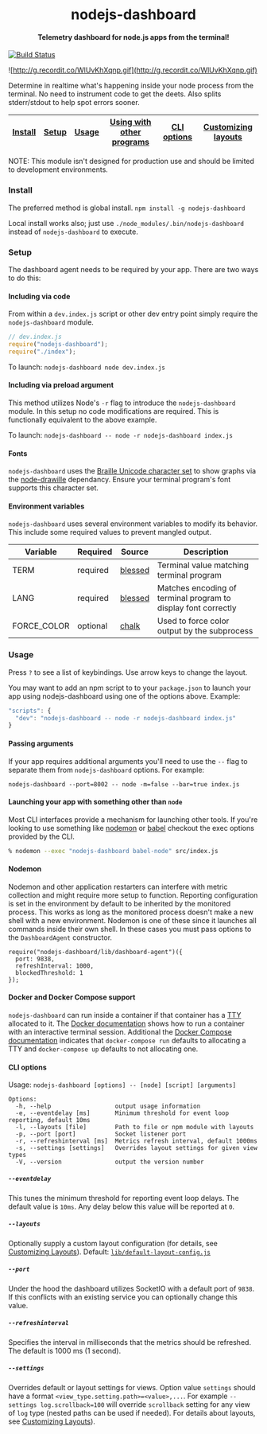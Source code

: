 <h1 align="center">nodejs-dashboard</h1>

<h4 align="center">
  Telemetry dashboard for node.js apps from the terminal!
</h4>

[![Build Status](https://travis-ci.org/FormidableLabs/nodejs-dashboard.svg?branch=master)](https://travis-ci.org/FormidableLabs/nodejs-dashboard)

![http://g.recordit.co/WlUvKhXqnp.gif](http://g.recordit.co/WlUvKhXqnp.gif)

Determine in realtime what's happening inside your node process from the terminal. No need to instrument code to get the deets. Also splits stderr/stdout to help spot errors sooner.

[Install](#install) | [Setup](#setup) | [Usage](#usage) | [Using with other programs](#launching-your-app-with-something-other-than-node) | [CLI options](#cli-options) | [Customizing layouts](#customizing-layouts)
---------------|---------------------|-----------------|-----------------|------------------------------------------|----------------------

NOTE: This module isn't designed for production use and should be limited to development environments.

### Install

The preferred method is global install.  `npm install -g nodejs-dashboard`

Local install works also; just use `./node_modules/.bin/nodejs-dashboard` instead of `nodejs-dashboard` to execute.

### Setup

The dashboard agent needs to be required by your app. There are two ways to do this:

#### Including via code

From within a `dev.index.js` script or other dev entry point simply require the `nodejs-dashboard` module.

```js
// dev.index.js
require("nodejs-dashboard");
require("./index");
```

To launch: `nodejs-dashboard node dev.index.js`

#### Including via preload argument

This method utilizes Node's `-r` flag to introduce the `nodejs-dashboard` module. In this setup no code modifications are required. This is functionally equivalent to the above example.

To launch: `nodejs-dashboard -- node -r nodejs-dashboard index.js`

#### Fonts

`nodejs-dashboard` uses the [Braille Unicode character set](https://en.wikipedia.org/wiki/Braille_Patterns#Chart) to show graphs via the [node-drawille](https://github.com/madbence/node-drawille) dependancy. Ensure your terminal program\'s font supports this character set.

#### Environment variables

`nodejs-dashboard` uses several environment variables to modify its behavior. This include some required values to prevent mangled output.

Variable | Required | Source | Description |
--- | --- | --- | --- |
TERM | required | [blessed](https://github.com/chjj/blessed) | Terminal value matching terminal program |
LANG | required | [blessed](https://github.com/chjj/blessed) | Matches encoding of terminal program to display font correctly |
FORCE_COLOR | optional | [chalk](https://github.com/chalk/chalk) | Used to force color output by the subprocess |

### Usage

Press `?` to see a list of keybindings. Use arrow keys to change the layout.

You may want to add an npm script to to your `package.json` to launch your app using nodejs-dashboard using one of the options above. Example:

```js
"scripts": {
  "dev": "nodejs-dashboard -- node -r nodejs-dashboard index.js"
}
```

#### Passing arguments

If your app requires additional arguments you'll need to use the `--` flag to separate them from `nodejs-dashboard` options. For example:

`nodejs-dashboard --port=8002 -- node -m=false --bar=true index.js`

#### Launching your app with something other than `node`

Most CLI interfaces provide a mechanism for launching other tools. If you're looking to use something like [nodemon](https://github.com/remy/nodemon) or [babel](https://github.com/babel/babel/tree/master/packages/babel-cli) checkout the exec options provided by the CLI.

```bash
% nodemon --exec "nodejs-dashboard babel-node" src/index.js
```

#### Nodemon

Nodemon and other application restarters can interfere with metric collection and might require more setup to function. Reporting configuration is set in the environment by default to be inherited by the monitored process. This works as long as the monitored process doesn't make a new shell with a new environment. Nodemon is one of these since it launches all commands inside their own shell. In these cases you must pass options to the `DashboardAgent` constructor.

```
require("nodejs-dashboard/lib/dashboard-agent")({
  port: 9838,
  refreshInterval: 1000,
  blockedThreshold: 1
});
```

#### Docker and Docker Compose support

`nodejs-dashboard` can run inside a container if that container has a [TTY](https://en.wikipedia.org/wiki/Pseudoterminal) allocated to it. The [Docker documentation](https://docs.docker.com/engine/reference/run/#foreground) shows how to run a container with an interactive terminal session. Additional the [Docker Compose documentation](https://docs.docker.com/compose/reference/run/) indicates that `docker-compose run` defaults to allocating a TTY and `docker-compose up` defaults to not allocating one.

#### CLI options

Usage: `nodejs-dashboard [options] -- [node] [script] [arguments]`

```
Options:
  -h, --help                  output usage information
  -e, --eventdelay [ms]       Minimum threshold for event loop reporting, default 10ms
  -l, --layouts [file]        Path to file or npm module with layouts
  -p, --port [port]           Socket listener port
  -r, --refreshinterval [ms]  Metrics refresh interval, default 1000ms
  -s, --settings [settings]   Overrides layout settings for given view types           
  -V, --version               output the version number
```

##### `--eventdelay`
This tunes the minimum threshold for reporting event loop delays. The default value is `10ms`. Any delay below this value will be reported at `0`.

##### `--layouts`
Optionally supply a custom layout configuration (for details, see [Customizing Layouts](/LAYOUTS.md)). Default: [`lib/default-layout-config.js`](./lib/default-layout-config.js)

##### `--port`
Under the hood the dashboard utilizes SocketIO with a default port of `9838`. If this conflicts with an existing service you can optionally change this value.

##### `--refreshinterval`
Specifies the interval in milliseconds that the metrics should be refreshed. The default is 1000 ms (1 second).

##### `--settings`
Overrides default or layout settings for views. Option value `settings` should have a format `<view_type.setting.path>=<value>,...`. For example `--settings log.scrollback=100` will override `scrollback` setting for any view of `log` type (nested paths can be used if needed). For details about layouts, see [Customizing Layouts](/LAYOUTS.md)).